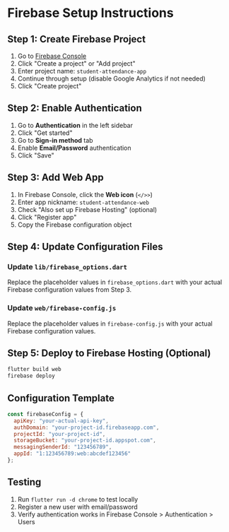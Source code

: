 # Firebase Setup Instructions

## Step 1: Create Firebase Project
1. Go to [Firebase Console](https://console.firebase.google.com/)
2. Click "Create a project" or "Add project"
3. Enter project name: `student-attendance-app`
4. Continue through setup (disable Google Analytics if not needed)
5. Click "Create project"

## Step 2: Enable Authentication
1. Go to **Authentication** in the left sidebar
2. Click "Get started"
3. Go to **Sign-in method** tab
4. Enable **Email/Password** authentication
5. Click "Save"

## Step 3: Add Web App
1. In Firebase Console, click the **Web icon** (`</>>`)
2. Enter app nickname: `student-attendance-web`
3. Check "Also set up Firebase Hosting" (optional)
4. Click "Register app"
5. Copy the Firebase configuration object

## Step 4: Update Configuration Files

### Update `lib/firebase_options.dart`
Replace the placeholder values in `firebase_options.dart` with your actual Firebase configuration values from Step 3.

### Update `web/firebase-config.js`
Replace the placeholder values in `firebase-config.js` with your actual Firebase configuration values.

## Step 5: Deploy to Firebase Hosting (Optional)
```bash
flutter build web
firebase deploy
```

## Configuration Template
```javascript
const firebaseConfig = {
  apiKey: "your-actual-api-key",
  authDomain: "your-project-id.firebaseapp.com",
  projectId: "your-project-id",
  storageBucket: "your-project-id.appspot.com",
  messagingSenderId: "123456789",
  appId: "1:123456789:web:abcdef123456"
};
```

## Testing
1. Run `flutter run -d chrome` to test locally
2. Register a new user with email/password
3. Verify authentication works in Firebase Console > Authentication > Users